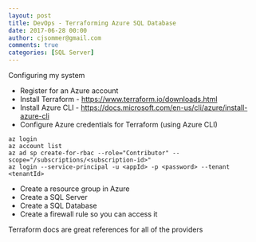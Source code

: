 ```yaml
---
layout: post
title: DevOps - Terraforming Azure SQL Database
date: 2017-06-28 00:00
author: cjsommer@gmail.com
comments: true
categories: [SQL Server]
---
```


Configuring my system
* Register for an Azure account
* Install Terraform - https://www.terraform.io/downloads.html
* Install Azure CLI - https://docs.microsoft.com/en-us/cli/azure/install-azure-cli
* Configure Azure credentials for Terraform (using Azure CLI)
```
az login
az account list
az ad sp create-for-rbac --role="Contributor" --scope="/subscriptions/<subscription-id>"
az login --service-principal -u <appId> -p <password> --tenant <tenantId>
```
* Create a resource group in Azure
* Create a SQL Server
* Create a SQL Database
* Create a firewall rule so you can access it

Terraform docs are great references for all of the providers